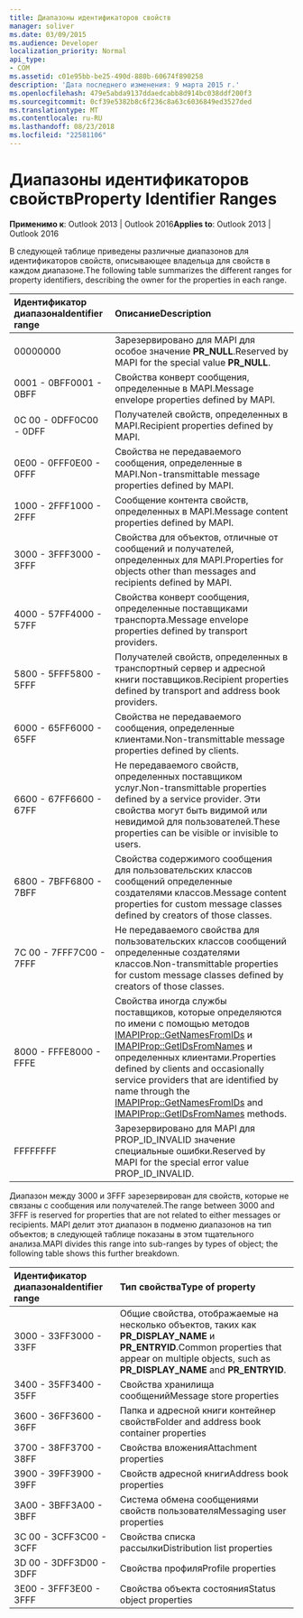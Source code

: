 ```yaml
---
title: Диапазоны идентификаторов свойств
manager: soliver
ms.date: 03/09/2015
ms.audience: Developer
localization_priority: Normal
api_type:
- COM
ms.assetid: c01e95bb-be25-490d-880b-60674f890258
description: 'Дата последнего изменения: 9 марта 2015 г.'
ms.openlocfilehash: 479e5abda9137ddaedcabb8d914bc038ddf200f3
ms.sourcegitcommit: 0cf39e5382b8c6f236c8a63c6036849ed3527ded
ms.translationtype: MT
ms.contentlocale: ru-RU
ms.lasthandoff: 08/23/2018
ms.locfileid: "22581106"
---
```

# <a name="property-identifier-ranges"></a><span data-ttu-id="9d610-103">Диапазоны идентификаторов свойств</span><span class="sxs-lookup"><span data-stu-id="9d610-103">Property Identifier Ranges</span></span>

  
  
<span data-ttu-id="9d610-104">**Применимо к**: Outlook 2013 | Outlook 2016</span><span class="sxs-lookup"><span data-stu-id="9d610-104">**Applies to**: Outlook 2013 | Outlook 2016</span></span> 
  
<span data-ttu-id="9d610-105">В следующей таблице приведены различные диапазонов для идентификаторов свойств, описывающее владельца для свойств в каждом диапазоне.</span><span class="sxs-lookup"><span data-stu-id="9d610-105">The following table summarizes the different ranges for property identifiers, describing the owner for the properties in each range.</span></span>
  
|<span data-ttu-id="9d610-106">**Идентификатор диапазона**</span><span class="sxs-lookup"><span data-stu-id="9d610-106">**Identifier range**</span></span>|<span data-ttu-id="9d610-107">**Описание**</span><span class="sxs-lookup"><span data-stu-id="9d610-107">**Description**</span></span>|
|:-----|:-----|
|<span data-ttu-id="9d610-108">0000</span><span class="sxs-lookup"><span data-stu-id="9d610-108">0000</span></span>  <br/> |<span data-ttu-id="9d610-109">Зарезервировано для MAPI для особое значение **PR_NULL**.</span><span class="sxs-lookup"><span data-stu-id="9d610-109">Reserved by MAPI for the special value **PR_NULL**.</span></span>  <br/> |
|<span data-ttu-id="9d610-110">0001 - 0BFF</span><span class="sxs-lookup"><span data-stu-id="9d610-110">0001 - 0BFF</span></span>  <br/> |<span data-ttu-id="9d610-111">Свойства конверт сообщения, определенные в MAPI.</span><span class="sxs-lookup"><span data-stu-id="9d610-111">Message envelope properties defined by MAPI.</span></span>  <br/> |
|<span data-ttu-id="9d610-112">0C 00 - 0DFF</span><span class="sxs-lookup"><span data-stu-id="9d610-112">0C00 - 0DFF</span></span>  <br/> |<span data-ttu-id="9d610-113">Получателей свойств, определенных в MAPI.</span><span class="sxs-lookup"><span data-stu-id="9d610-113">Recipient properties defined by MAPI.</span></span>  <br/> |
|<span data-ttu-id="9d610-114">0E00 - 0FFF</span><span class="sxs-lookup"><span data-stu-id="9d610-114">0E00 - 0FFF</span></span>  <br/> |<span data-ttu-id="9d610-115">Свойства не передаваемого сообщения, определенные в MAPI.</span><span class="sxs-lookup"><span data-stu-id="9d610-115">Non-transmittable message properties defined by MAPI.</span></span>  <br/> |
|<span data-ttu-id="9d610-116">1000 - 2FFF</span><span class="sxs-lookup"><span data-stu-id="9d610-116">1000 - 2FFF</span></span>  <br/> |<span data-ttu-id="9d610-117">Сообщение контента свойств, определенных в MAPI.</span><span class="sxs-lookup"><span data-stu-id="9d610-117">Message content properties defined by MAPI.</span></span>  <br/> |
|<span data-ttu-id="9d610-118">3000 - 3FFF</span><span class="sxs-lookup"><span data-stu-id="9d610-118">3000 - 3FFF</span></span>  <br/> |<span data-ttu-id="9d610-119">Свойства для объектов, отличные от сообщений и получателей, определенных для MAPI.</span><span class="sxs-lookup"><span data-stu-id="9d610-119">Properties for objects other than messages and recipients defined by MAPI.</span></span>  <br/> |
|<span data-ttu-id="9d610-120">4000 - 57FF</span><span class="sxs-lookup"><span data-stu-id="9d610-120">4000 - 57FF</span></span>  <br/> |<span data-ttu-id="9d610-121">Свойства конверт сообщения, определенные поставщиками транспорта.</span><span class="sxs-lookup"><span data-stu-id="9d610-121">Message envelope properties defined by transport providers.</span></span>  <br/> |
|<span data-ttu-id="9d610-122">5800 - 5FFF</span><span class="sxs-lookup"><span data-stu-id="9d610-122">5800 - 5FFF</span></span>  <br/> |<span data-ttu-id="9d610-123">Получателей свойств, определенных в транспортный сервер и адресной книги поставщиков.</span><span class="sxs-lookup"><span data-stu-id="9d610-123">Recipient properties defined by transport and address book providers.</span></span>  <br/> |
|<span data-ttu-id="9d610-124">6000 - 65FF</span><span class="sxs-lookup"><span data-stu-id="9d610-124">6000 - 65FF</span></span>  <br/> |<span data-ttu-id="9d610-125">Свойства не передаваемого сообщения, определенные клиентами.</span><span class="sxs-lookup"><span data-stu-id="9d610-125">Non-transmittable message properties defined by clients.</span></span>  <br/> |
|<span data-ttu-id="9d610-126">6600 - 67FF</span><span class="sxs-lookup"><span data-stu-id="9d610-126">6600 - 67FF</span></span>  <br/> |<span data-ttu-id="9d610-127">Не передаваемого свойств, определенных поставщиком услуг.</span><span class="sxs-lookup"><span data-stu-id="9d610-127">Non-transmittable properties defined by a service provider.</span></span> <span data-ttu-id="9d610-128">Эти свойства могут быть видимой или невидимой для пользователей.</span><span class="sxs-lookup"><span data-stu-id="9d610-128">These properties can be visible or invisible to users.</span></span>  <br/> |
|<span data-ttu-id="9d610-129">6800 - 7BFF</span><span class="sxs-lookup"><span data-stu-id="9d610-129">6800 - 7BFF</span></span>  <br/> |<span data-ttu-id="9d610-130">Свойства содержимого сообщения для пользовательских классов сообщений определенные создателями классов.</span><span class="sxs-lookup"><span data-stu-id="9d610-130">Message content properties for custom message classes defined by creators of those classes.</span></span>  <br/> |
|<span data-ttu-id="9d610-131">7C 00 - 7FFF</span><span class="sxs-lookup"><span data-stu-id="9d610-131">7C00 - 7FFF</span></span>  <br/> |<span data-ttu-id="9d610-132">Не передаваемого свойства для пользовательских классов сообщений определенные создателями классов.</span><span class="sxs-lookup"><span data-stu-id="9d610-132">Non-transmittable properties for custom message classes defined by creators of those classes.</span></span>  <br/> |
|<span data-ttu-id="9d610-133">8000 - FFFE</span><span class="sxs-lookup"><span data-stu-id="9d610-133">8000 - FFFE</span></span>  <br/> |<span data-ttu-id="9d610-134">Свойства иногда службы поставщиков, которые определяются по имени с помощью методов [IMAPIProp::GetNamesFromIDs](imapiprop-getnamesfromids.md) и [IMAPIProp::GetIDsFromNames](imapiprop-getidsfromnames.md) и определенных клиентами.</span><span class="sxs-lookup"><span data-stu-id="9d610-134">Properties defined by clients and occasionally service providers that are identified by name through the [IMAPIProp::GetNamesFromIDs](imapiprop-getnamesfromids.md) and [IMAPIProp::GetIDsFromNames](imapiprop-getidsfromnames.md) methods.</span></span>  <br/> |
|<span data-ttu-id="9d610-135">FFFF</span><span class="sxs-lookup"><span data-stu-id="9d610-135">FFFF</span></span>  <br/> |<span data-ttu-id="9d610-136">Зарезервировано для MAPI для PROP_ID_INVALID значение специальные ошибки.</span><span class="sxs-lookup"><span data-stu-id="9d610-136">Reserved by MAPI for the special error value PROP_ID_INVALID.</span></span>  <br/> |
   
<span data-ttu-id="9d610-137">Диапазон между 3000 и 3FFF зарезервирован для свойств, которые не связаны с сообщения или получателей.</span><span class="sxs-lookup"><span data-stu-id="9d610-137">The range between 3000 and 3FFF is reserved for properties that are not related to either messages or recipients.</span></span> <span data-ttu-id="9d610-138">MAPI делит этот диапазон в подменю диапазонов на тип объектов; в следующей таблице показаны в этом тщательного анализа.</span><span class="sxs-lookup"><span data-stu-id="9d610-138">MAPI divides this range into sub-ranges by types of object; the following table shows this further breakdown.</span></span> 
  
|<span data-ttu-id="9d610-139">**Идентификатор диапазона**</span><span class="sxs-lookup"><span data-stu-id="9d610-139">**Identifier range**</span></span>|<span data-ttu-id="9d610-140">**Тип свойства**</span><span class="sxs-lookup"><span data-stu-id="9d610-140">**Type of property**</span></span>|
|:-----|:-----|
|<span data-ttu-id="9d610-141">3000 - 33FF</span><span class="sxs-lookup"><span data-stu-id="9d610-141">3000 - 33FF</span></span>  <br/> |<span data-ttu-id="9d610-142">Общие свойства, отображаемые на несколько объектов, таких как **PR_DISPLAY_NAME** и **PR_ENTRYID**.</span><span class="sxs-lookup"><span data-stu-id="9d610-142">Common properties that appear on multiple objects, such as **PR_DISPLAY_NAME** and **PR_ENTRYID**.</span></span>  <br/> |
|<span data-ttu-id="9d610-143">3400 - 35FF</span><span class="sxs-lookup"><span data-stu-id="9d610-143">3400 - 35FF</span></span>  <br/> |<span data-ttu-id="9d610-144">Свойства хранилища сообщений</span><span class="sxs-lookup"><span data-stu-id="9d610-144">Message store properties</span></span>  <br/> |
|<span data-ttu-id="9d610-145">3600 - 36FF</span><span class="sxs-lookup"><span data-stu-id="9d610-145">3600 - 36FF</span></span>  <br/> |<span data-ttu-id="9d610-146">Папка и адресной книги контейнер свойств</span><span class="sxs-lookup"><span data-stu-id="9d610-146">Folder and address book container properties</span></span>  <br/> |
|<span data-ttu-id="9d610-147">3700 - 38FF</span><span class="sxs-lookup"><span data-stu-id="9d610-147">3700 - 38FF</span></span>  <br/> |<span data-ttu-id="9d610-148">Свойства вложения</span><span class="sxs-lookup"><span data-stu-id="9d610-148">Attachment properties</span></span>  <br/> |
|<span data-ttu-id="9d610-149">3900 - 39FF</span><span class="sxs-lookup"><span data-stu-id="9d610-149">3900 - 39FF</span></span>  <br/> |<span data-ttu-id="9d610-150">Свойств адресной книги</span><span class="sxs-lookup"><span data-stu-id="9d610-150">Address book properties</span></span>  <br/> |
|<span data-ttu-id="9d610-151">3A00 - 3BFF</span><span class="sxs-lookup"><span data-stu-id="9d610-151">3A00 - 3BFF</span></span>  <br/> |<span data-ttu-id="9d610-152">Система обмена сообщениями свойств пользователя</span><span class="sxs-lookup"><span data-stu-id="9d610-152">Messaging user properties</span></span>  <br/> |
|<span data-ttu-id="9d610-153">3C 00 - 3CFF</span><span class="sxs-lookup"><span data-stu-id="9d610-153">3C00 - 3CFF</span></span>  <br/> |<span data-ttu-id="9d610-154">Свойства списка рассылки</span><span class="sxs-lookup"><span data-stu-id="9d610-154">Distribution list properties</span></span>  <br/> |
|<span data-ttu-id="9d610-155">3D 00 - 3DFF</span><span class="sxs-lookup"><span data-stu-id="9d610-155">3D00 - 3DFF</span></span>  <br/> |<span data-ttu-id="9d610-156">Свойства профиля</span><span class="sxs-lookup"><span data-stu-id="9d610-156">Profile properties</span></span>  <br/> |
|<span data-ttu-id="9d610-157">3E00 - 3FFF</span><span class="sxs-lookup"><span data-stu-id="9d610-157">3E00 - 3FFF</span></span>  <br/> |<span data-ttu-id="9d610-158">Свойства объекта состояния</span><span class="sxs-lookup"><span data-stu-id="9d610-158">Status object properties</span></span>  <br/> |
   

